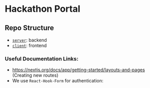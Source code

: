 # Hackathon Portal

## Repo Structure

- [`server`](./server/): backend
- [`client`](./client/): frontend



### Useful Documentation Links:
- https://nextjs.org/docs/app/getting-started/layouts-and-pages (Creating new routes)
- We use `React-Hook-Form` for authentication: